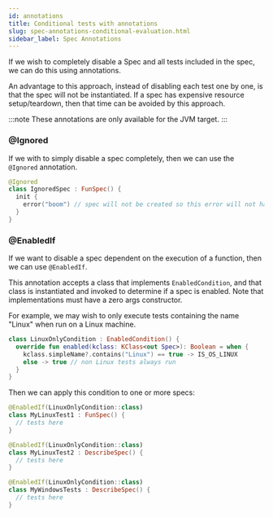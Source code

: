 ```yaml
---
id: annotations
title: Conditional tests with annotations
slug: spec-annotations-conditional-evaluation.html
sidebar_label: Spec Annotations
---
```



If we wish to completely disable a Spec and all tests included in the spec, we can do this using annotations.

An advantage to this approach, instead of disabling each test one by one, is that the spec will not be instantiated.
If a spec has expensive resource setup/teardown, then that time can be avoided by this approach.


:::note
These annotations are only available for the JVM target.
:::


### @Ignored

If we with to simply disable a spec completely, then we can use the `@Ignored` annotation.

```kotlin
@Ignored
class IgnoredSpec : FunSpec() {
  init {
    error("boom") // spec will not be created so this error will not happen
  }
}
```

### @EnabledIf

If we want to disable a spec dependent on the execution of a function, then we can use `@EnabledIf`.

This annotation accepts a class that implements `EnabledCondition`, and that class is instantiated and invoked
to determine if a spec is enabled. Note that implementations must have a zero args constructor.

For example, we may wish to only execute tests containing the name "Linux" when run on a Linux machine.

```kotlin
class LinuxOnlyCondition : EnabledCondition() {
  override fun enabled(kclass: KClass<out Spec>): Boolean = when {
    kclass.simpleName?.contains("Linux") == true -> IS_OS_LINUX
    else -> true // non Linux tests always run
  }
}
```

Then we can apply this condition to one or more specs:

```kotlin
@EnabledIf(LinuxOnlyCondition::class)
class MyLinuxTest1 : FunSpec() {
  // tests here
}

@EnabledIf(LinuxOnlyCondition::class)
class MyLinuxTest2 : DescribeSpec() {
  // tests here
}

@EnabledIf(LinuxOnlyCondition::class)
class MyWindowsTests : DescribeSpec() {
  // tests here
}
```
